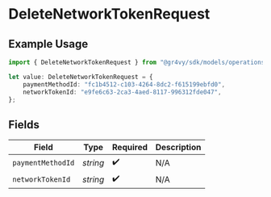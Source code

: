 # DeleteNetworkTokenRequest

## Example Usage

```typescript
import { DeleteNetworkTokenRequest } from "@gr4vy/sdk/models/operations";

let value: DeleteNetworkTokenRequest = {
    paymentMethodId: "fc1b4512-c103-4264-8dc2-f615199ebfd0",
    networkTokenId: "e9fe6c63-2ca3-4aed-8117-996312fde047",
};
```

## Fields

| Field              | Type               | Required           | Description        |
| ------------------ | ------------------ | ------------------ | ------------------ |
| `paymentMethodId`  | *string*           | :heavy_check_mark: | N/A                |
| `networkTokenId`   | *string*           | :heavy_check_mark: | N/A                |